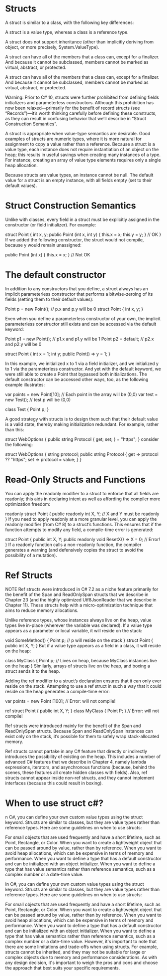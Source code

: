 # Structs
A struct is similar to a class, with the following key differences:

A struct is a value type, whereas a class is a reference type.

A struct does not support inheritance (other than implicitly deriving from object, or more precisely, System.ValueType).

A struct can have all of the members that a class can, except for a finalizer. And because it cannot be subclassed, members cannot be marked as virtual, abstract, or protected.

A struct can have all of the members that a class can, except for a finalizer. And because it cannot be subclassed, members cannot be marked as virtual, abstract, or protected.

Warning:
Prior to C# 10, structs were further prohibited from defining fields initializers and parameterless constructors. Although this prohibition has now been relaxed—primarily for the benefit of record structs (see “Records”)—it’s worth thinking carefully before defining these constructs, as they can result in confusing behavior that we’ll describe in “Struct Construction Semantics”.

A struct is appropriate when value-type semantics are desirable. Good examples of structs are numeric types, where it is more natural for assignment to copy a value rather than a reference. Because a struct is a value type, each instance does not require instantiation of an object on the heap; this results in useful savings when creating many instances of a type. For instance, creating an array of value type elements requires only a single heap allocation.

Because structs are value types, an instance cannot be null. The default value for a struct is an empty instance, with all fields empty (set to their default values).

# Struct Construction Semantics
Unlike with classes, every field in a struct must be explicitly assigned in the constructor (or field initializer). For example:

struct Point
{
  int x, y;
  public Point (int x, int y) { this.x = x; this.y = y; }  // OK
}
If we added the following constructor, the struct would not compile, because y would remain unassigned:

  public Point (int x)        { this.x = x; }  // Not OK

# The default constructor
In addition to any constructors that you define, a struct always has an implicit parameterless constructor that performs a bitwise-zeroing of its fields (setting them to their default values):

Point p = new Point();        // p.x and p.y will be 0
struct Point { int x, y; }

Even when you define a parameterless constructor of your own, the implicit parameterless constructor still exists and can be accessed via the default keyword:

Point p1 = new Point();       // p1.x and p1.y will be 1
Point p2 = default;           // p2.x and p2.y will be 0

struct Point
{
  int x = 1;
  int y;
  public Point() => y = 1;
}

In this example, we initialized x to 1 via a field initializer, and we initialized y to 1 via the parameterless constructor. And yet with the default keyword, we were still able to create a Point that bypassed both initializations. The default constructor can be accessed other ways, too, as the following example illustrates:

var points = new Point[10];   // Each point in the array will be (0,0)
var test = new Test();        // test.p will be (0,0)

class Test { Point p; }

A good strategy with structs is to design them such that their default value is a valid state, thereby making initialization redundant. For example, rather than this:

struct WebOptions { public string Protocol { get; set; } = "https"; }
consider the following:

struct WebOptions
{
  string protocol;
  public string Protocol { get => protocol ?? "https";
                           set => protocol = value;    }
}
# Read-Only Structs and Functions
You can apply the readonly modifier to a struct to enforce that all fields are readonly; this aids in declaring intent as well as affording the compiler more optimization freedom:

readonly struct Point
{
  public readonly int X, Y;   // X and Y must be readonly
}
If you need to apply readonly at a more granular level, you can apply the readonly modifier (from C# 8) to a struct’s functions. This ensures that if the function attempts to modify any field, a compile-time error is generated:

struct Point
{
  public int X, Y;
  public readonly void ResetX() => X = 0;  // Error!
} 
If a readonly function calls a non-readonly function, the compiler generates a warning (and defensively copies the struct to avoid the possibility of a mutation).

# Ref Structs
NOTE
Ref structs were introduced in C# 7.2 as a niche feature primarily for the benefit of the Span<T> and ReadOnlySpan<T> structs that we describe in Chapter 23 (and the highly optimized Utf8JsonReader that we describe in Chapter 11). These structs help with a micro-optimization technique that aims to reduce memory allocations.

Unlike reference types, whose instances always live on the heap, value types live in-place (wherever the variable was declared). If a value type appears as a parameter or local variable, it will reside on the stack:

void SomeMethod()
{
  Point p;   // p will reside on the stack
}
struct Point { public int X, Y; }
But if a value type appears as a field in a class, it will reside on the heap:

class MyClass
{
  Point p;   // Lives on heap, because MyClass instances live on the heap
}
Similarly, arrays of structs live on the heap, and boxing a struct sends it to the heap.

Adding the ref modifier to a struct’s declaration ensures that it can only ever reside on the stack. Attempting to use a ref struct in such a way that it could reside on the heap generates a compile-time error:

var points = new Point [100];           // Error: will not compile!

ref struct Point { public int X, Y; }
class MyClass    { Point P;         }   // Error: will not compile!

Ref structs were introduced mainly for the benefit of the Span<T> and ReadOnlySpan<T> structs. Because Span<T> and ReadOnlySpan<T> instances can exist only on the stack, it’s possible for them to safely wrap stack-allocated memory.

Ref structs cannot partake in any C# feature that directly or indirectly introduces the possibility of existing on the heap. This includes a number of advanced C# features that we describe in Chapter 4, namely lambda expressions, iterators, and asynchronous functions (because, behind the scenes, these features all create hidden classes with fields). Also, ref structs cannot appear inside non-ref structs, and they cannot implement interfaces (because this could result in boxing).
# When to use struct c#?

n C#, you can define your own custom value types using the struct keyword. Structs are similar to classes, but they are value types rather than reference types. Here are some guidelines on when to use structs:

For small objects that are used frequently and have a short lifetime, such as Point, Rectangle, or Color.
When you want to create a lightweight object that can be passed around by value, rather than by reference.
When you want to avoid heap allocations, which can be expensive in terms of memory and performance.
When you want to define a type that has a default constructor and can be initialized with an object initializer.
When you want to define a type that has value semantics rather than reference semantics, such as a complex number or a date-time value.

In C#, you can define your own custom value types using the struct keyword. Structs are similar to classes, but they are value types rather than reference types. Here are some guidelines on when to use structs:

For small objects that are used frequently and have a short lifetime, such as Point, Rectangle, or Color.
When you want to create a lightweight object that can be passed around by value, rather than by reference.
When you want to avoid heap allocations, which can be expensive in terms of memory and performance.
When you want to define a type that has a default constructor and can be initialized with an object initializer.
When you want to define a type that has value semantics rather than reference semantics, such as a complex number or a date-time value.
However, it's important to note that there are some limitations and trade-offs when using structs. For example, structs cannot be inherited, and they may not be suitable for large or complex objects due to memory and performance considerations. As with any design decision, it's important to weigh the pros and cons and choose the approach that best suits your specific requirements.